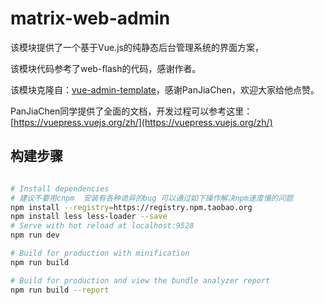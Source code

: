 # matrix-web-admin

该模块提供了一个基于Vue.js的纯静态后台管理系统的界面方案，

该模块代码参考了web-flash的代码，感谢作者。

该模块克隆自：[vue-admin-template](https://github.com/PanJiaChen/vue-admin-template)，感谢PanJiaChen，欢迎大家给他点赞。

PanJiaChen同学提供了全面的文档，开发过程可以参考这里：[https://vuepress.vuejs.org/zh/](https://vuepress.vuejs.org/zh/)
 
## 构建步骤

```bash 

# Install dependencies 
# 建议不要用cnpm  安装有各种诡异的bug 可以通过如下操作解决npm速度慢的问题
npm install --registry=https://registry.npm.taobao.org
npm install less less-loader --save
# Serve with hot reload at localhost:9528
npm run dev

# Build for production with minification
npm run build

# Build for production and view the bundle analyzer report
npm run build --report
```
